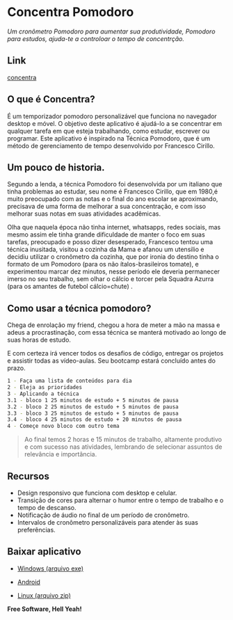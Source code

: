 # Concentra Pomodoro
_Um cronômetro Pomodoro para aumentar sua produtividade, Pomodoro para estudos, ajuda-te a controloar o tempo de concentrção._

## Link
[concentra](https://concentra.netlify.app/)

## O que é Concentra?
É um temporizador pomodoro personalizável que funciona no navegador desktop e móvel. O objetivo deste aplicativo é ajudá-lo a se concentrar em qualquer tarefa em que esteja trabalhando, como estudar, escrever ou programar. Este aplicativo é inspirado na Técnica Pomodoro, que é um método de gerenciamento de tempo desenvolvido por Francesco Cirillo.

## Um pouco de historia.
Segundo a lenda, a técnica Pomodoro foi desenvolvida por um italiano que tinha problemas ao estudar, seu nome é Francesco Cirillo, que em 1980,é muito preocupado com as notas e o final do ano escolar se aproximando, precisava de uma forma de melhorar a sua concentração, e com isso melhorar suas notas em suas atividades acadêmicas. 

Olha que naquela época não tinha internet, whatsapps, redes sociais, mas mesmo assim ele tinha grande dificuldade de manter o foco em suas tarefas, preocupado e posso dizer desesperado, Francesco tentou uma técnica inusitada, visitou a cozinha da Mama e afanou um utensilio e decidiu utilizar o cronômetro da cozinha, que por ironia do destino tinha o formato de um Pomodoro (para os não ítalos-brasileiros tomate), e experimentou marcar dez minutos, nesse período ele deveria permanecer imerso no seu trabalho, sem olhar o cálcio e torcer pela Squadra Azurra (para os amantes de futebol cálcio=chute) .

## Como usar a técnica pomodoro?
Chega de enrolação my friend, chegou a hora de meter a mão na massa e adeus a procrastinação, com essa técnica se manterá motivado ao longo de suas horas de estudo. 

E com certeza irá vencer todos os desafios de código, entregar os projetos e assistir todas as vídeo-aulas. Seu bootcamp estará concluído antes do prazo.

```bash
1 - Faça uma lista de conteúdos para dia
2 - Eleja as prioridades
3 - Aplicando a técnica 
3.1 - bloco 1 25 minutos de estudo + 5 minutos de pausa
3.2 - bloco 2 25 minutos de estudo + 5 minutos de pausa
3.3 - bloco 3 25 minutos de estudo + 5 minutos de pausa
3.4 - bloco 4 25 minutos de estudo + 20 minutos de pausa
4 - Começe novo bloco com outro tema
```

> Ao final temos 2 horas e 15 minutos de trabalho, altamente produtivo e com sucesso nas atividades, lembrando de selecionar assuntos de relevância e importância.

## Recursos
- Design responsivo que funciona com desktop e celular.
- Transição de cores para alternar o humor entre o tempo de trabalho e o tempo de descanso.
- Notificação de áudio no final de um período de cronômetro.
- Intervalos de cronômetro personalizáveis para atender às suas preferências.

## Baixar aplicativo
- [Windows (arquivo exe)]()

- [Android]()

- [Linux (arquivo zip)]()

**Free Software, Hell Yeah!**
